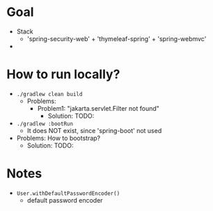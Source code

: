 # Goal
* Stack
  * 'spring-security-web' + 'thymeleaf-spring' + 'spring-webmvc'
* 

# How to run locally?
* `./gradlew clean build`
  * Problems:
    * Problem1: "jakarta.servlet.Filter not found"
      * Solution: TODO:
* `./gradlew :bootRun`
  * It does NOT exist, since 'spring-boot' not used
* Problems: How to bootstrap?
  * Solution: TODO:

# Notes
* `User.withDefaultPasswordEncoder()`
  * default password encoder
